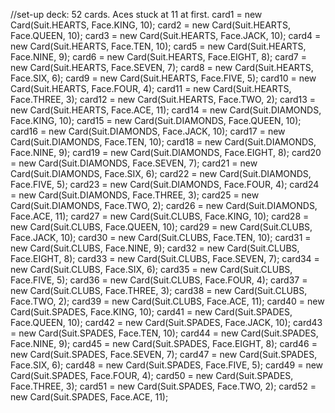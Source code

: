 //set-up deck: 52 cards. Aces stuck at 11 at first.
card1 = new Card(Suit.HEARTS, Face.KING, 10);
card2 = new Card(Suit.HEARTS, Face.QUEEN, 10);
card3 = new Card(Suit.HEARTS, Face.JACK, 10);
card4 = new Card(Suit.HEARTS, Face.TEN, 10);
card5 = new Card(Suit.HEARTS, Face.NINE, 9);
card6 = new Card(Suit.HEARTS, Face.EIGHT, 8);
card7 = new Card(Suit.HEARTS, Face.SEVEN, 7);
card8 = new Card(Suit.HEARTS, Face.SIX, 6);
card9 = new Card(Suit.HEARTS, Face.FIVE, 5);
card10 = new Card(Suit.HEARTS, Face.FOUR, 4);
card11 = new Card(Suit.HEARTS, Face.THREE, 3);
card12 = new Card(Suit.HEARTS, Face.TWO, 2);
card13 = new Card(Suit.HEARTS, Face.ACE, 11);
card14 = new Card(Suit.DIAMONDS, Face.KING, 10);
card15 = new Card(Suit.DIAMONDS, Face.QUEEN, 10);
card16 = new Card(Suit.DIAMONDS, Face.JACK, 10);
card17 = new Card(Suit.DIAMONDS, Face.TEN, 10);
card18 = new Card(Suit.DIAMONDS, Face.NINE, 9);
card19 = new Card(Suit.DIAMONDS, Face.EIGHT, 8);
card20 = new Card(Suit.DIAMONDS, Face.SEVEN, 7);
card21 = new Card(Suit.DIAMONDS, Face.SIX, 6);
card22 = new Card(Suit.DIAMONDS, Face.FIVE, 5);
card23 = new Card(Suit.DIAMONDS, Face.FOUR, 4);
card24 = new Card(Suit.DIAMONDS, Face.THREE, 3);
card25 = new Card(Suit.DIAMONDS, Face.TWO, 2);
card26 = new Card(Suit.DIAMONDS, Face.ACE, 11);
card27 = new Card(Suit.CLUBS, Face.KING, 10);
card28 = new Card(Suit.CLUBS, Face.QUEEN, 10);
card29 = new Card(Suit.CLUBS, Face.JACK, 10);
card30 = new Card(Suit.CLUBS, Face.TEN, 10);
card31 = new Card(Suit.CLUBS, Face.NINE, 9);
card32 = new Card(Suit.CLUBS, Face.EIGHT, 8);
card33 = new Card(Suit.CLUBS, Face.SEVEN, 7);
card34 = new Card(Suit.CLUBS, Face.SIX, 6);
card35 = new Card(Suit.CLUBS, Face.FIVE, 5);
card36 = new Card(Suit.CLUBS, Face.FOUR, 4);
card37 = new Card(Suit.CLUBS, Face.THREE, 3);
card38 = new Card(Suit.CLUBS, Face.TWO, 2);
card39 = new Card(Suit.CLUBS, Face.ACE, 11);
card40 = new Card(Suit.SPADES, Face.KING, 10);
card41 = new Card(Suit.SPADES, Face.QUEEN, 10);
card42 = new Card(Suit.SPADES, Face.JACK, 10);
card43 = new Card(Suit.SPADES, Face.TEN, 10);
card44 = new Card(Suit.SPADES, Face.NINE, 9);
card45 = new Card(Suit.SPADES, Face.EIGHT, 8);
card46 = new Card(Suit.SPADES, Face.SEVEN, 7);
card47 = new Card(Suit.SPADES, Face.SIX, 6);
card48 = new Card(Suit.SPADES, Face.FIVE, 5);
card49 = new Card(Suit.SPADES, Face.FOUR, 4);
card50 = new Card(Suit.SPADES, Face.THREE, 3);
card51 = new Card(Suit.SPADES, Face.TWO, 2);
card52 = new Card(Suit.SPADES, Face.ACE, 11);